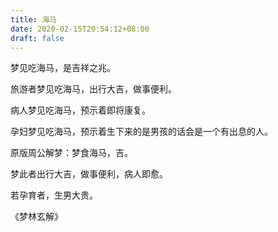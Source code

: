 ```yaml
---
title: 海马
date: 2020-02-15T20:54:12+08:00
draft: false
---
```


梦见吃海马，是吉祥之兆。

旅游者梦见吃海马，出行大吉，做事便利。

病人梦见吃海马，预示着即将康复。

孕妇梦见吃海马，预示着生下来的是男孩的话会是一个有出息的人。

原版周公解梦：梦食海马，吉。

梦此者出行大吉，做事便利，病人即愈。

若孕育者，生男大贵。

《梦林玄解》